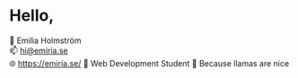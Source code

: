 # Hello,
👤 Emilia Holmström <br>
📫 hi@emiria.se <br>
🌐 https://emiria.se/
🌱 Web Development Student
🦙 Because llamas are nice